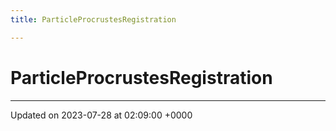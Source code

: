 ```yaml
---
title: ParticleProcrustesRegistration

---
```


# ParticleProcrustesRegistration





-------------------------------

Updated on 2023-07-28 at 02:09:00 +0000